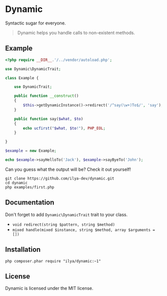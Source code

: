 # Dynamic

Syntactic sugar for everyone.

> Dynamic helps you handle calls to non-existent methods.

## Example

```php
<?php require __DIR__.'/../vendor/autoload.php';

use Dynamic\DynamicTrait;

class Example {

    use DynamicTrait;

    public function __construct()
    {
        $this->getDynamicInstance()->redirect('/^say(\w+)To$/', 'say');
    }

    public function say($what, $to)
    {
        echo ucfirst("$what, $to!"), PHP_EOL;
    }

}

$example = new Example;

echo $example->sayHelloTo('Jack'), $example->sayByeTo('John');

```

Can you guess what the output will be? Check it out yourself!

```shell
git clone https://github.com/ilya-dev/dynamic.git
cd dynamic
php examples/first.php
```

## Documentation

Don't forget to add `Dynamic\DynamicTrait` trait to your class.

+ `void redirect(string $pattern, string $method)`
+ `mixed handle(mixed $instance, string $method, array $arguments = [])`

## Installation

```shell
php composer.phar require "ilya/dynamic:~1"
```

## License

Dynamic is licensed under the MIT license.

